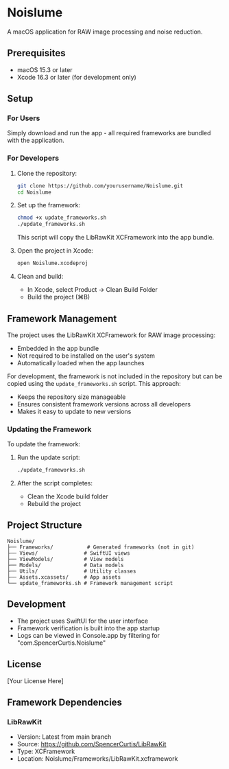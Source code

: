 # Noislume

A macOS application for RAW image processing and noise reduction.

## Prerequisites

- macOS 15.3 or later
- Xcode 16.3 or later (for development only)

## Setup

### For Users
Simply download and run the app - all required frameworks are bundled with the application.

### For Developers

1. Clone the repository:
   ```bash
   git clone https://github.com/yourusername/Noislume.git
   cd Noislume
   ```

2. Set up the framework:
   ```bash
   chmod +x update_frameworks.sh
   ./update_frameworks.sh
   ```
   This script will copy the LibRawKit XCFramework into the app bundle.

3. Open the project in Xcode:
   ```bash
   open Noislume.xcodeproj
   ```

4. Clean and build:
   - In Xcode, select Product → Clean Build Folder
   - Build the project (⌘B)

## Framework Management

The project uses the LibRawKit XCFramework for RAW image processing:
- Embedded in the app bundle
- Not required to be installed on the user's system
- Automatically loaded when the app launches

For development, the framework is not included in the repository but can be copied using the `update_frameworks.sh` script. This approach:
- Keeps the repository size manageable
- Ensures consistent framework versions across all developers
- Makes it easy to update to new versions

### Updating the Framework

To update the framework:

1. Run the update script:
   ```bash
   ./update_frameworks.sh
   ```

2. After the script completes:
   - Clean the Xcode build folder
   - Rebuild the project

## Project Structure

```
Noislume/
├── Frameworks/           # Generated frameworks (not in git)
├── Views/               # SwiftUI views
├── ViewModels/          # View models
├── Models/              # Data models
├── Utils/               # Utility classes
├── Assets.xcassets/     # App assets
└── update_frameworks.sh # Framework management script
```

## Development

- The project uses SwiftUI for the user interface
- Framework verification is built into the app startup
- Logs can be viewed in Console.app by filtering for "com.SpencerCurtis.Noislume"

## License

[Your License Here]

## Framework Dependencies

### LibRawKit
- Version: Latest from main branch
- Source: https://github.com/SpencerCurtis/LibRawKit
- Type: XCFramework
- Location: Noislume/Frameworks/LibRawKit.xcframework 